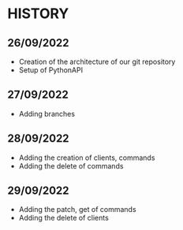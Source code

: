 # HISTORY

## 26/09/2022
* Creation of the architecture of our git repository
* Setup of PythonAPI


## 27/09/2022
* Adding branches

## 28/09/2022
* Adding the creation of clients, commands
* Adding the delete of commands 

## 29/09/2022
* Adding the patch, get of commands
* Adding the delete of clients
